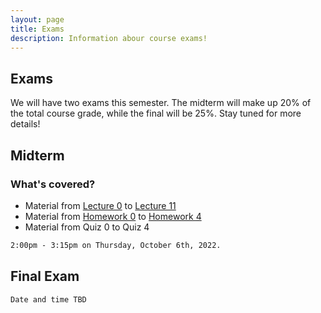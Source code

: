 ```yaml
---
layout: page
title: Exams
description: Information abour course exams!
---
```


## Exams


We will have two exams this semester. The midterm will make up 20% of the total course grade, while the final will be 25%. Stay tuned for more details!


<div class="code-example" markdown="1">

## Midterm

### What's covered?
- Material from [Lecture 0](/lectures/#welcome-course-logistics) to [Lecture 11](/lectures/#bsts-and-self-balancing-bsts)
- Material from [Homework 0](/homework/#hw0) to [Homework 4](/homework/#hw4)
- Material from Quiz 0 to Quiz 4

<!-- ### Practice Midterm
- [Questions](/assets/midterm/practice_midterm.pdf)
- [Solutions](/assets/midterm/practice_midterm_solutions.pdf) -->

</div>

```markdown
2:00pm - 3:15pm on Thursday, October 6th, 2022.
```


<div class="code-example" markdown="1">



## Final Exam
</div>

```markdown
Date and time TBD
```
